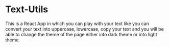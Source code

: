 # Text-Utils
This is a React App in which you can play with your text like you can convert your text into uppercase, lowercase, copy your text and you will be able to change the theme of the page either into dark theme or into light theme.
